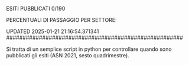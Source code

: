 ESITI PUBBLICATI 0/190 

PERCENTUALI DI PASSAGGIO PER SETTORE:

UPDATED 2025-01-21 21:16:54.371341
###################################################### 

Si tratta di un semplice script in python per controllare quando sono pubblicati gli esiti (ASN 2021, sesto quadrimestre).

